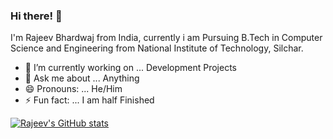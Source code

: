 ### Hi there!  👋

I'm Rajeev Bhardwaj from India, currently i am Pursuing B.Tech in Computer Science and Engineering from National Institute of Technology, Silchar.

- 🔭 I’m currently working on ... Development Projects
- 💬 Ask me about ... Anything
- 😄 Pronouns: ... He/Him
- ⚡ Fun fact: ... I am half Finished
<!-- - 🌱 I’m currently learning ...
- 👯 I’m looking to collaborate on ...
- 🤔 I’m looking for help with ...

- 📫 How to reach me: ... -->
[![Rajeev's GitHub stats](https://github-readme-stats.vercel.app/api?username=Dives17)](https://github.com/Dives17/github-readme-stats)

